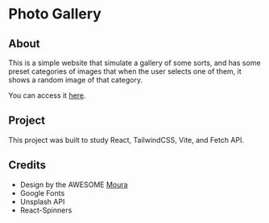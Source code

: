# Photo Gallery 

## About
This is a simple website that simulate a gallery of some sorts, and has some preset categories of images that when the user selects one of them, it shows a random image of that category.

You can access it [here](https://pudones.github.io/photo-gallery-react).

## Project
This project was built to study React, TailwindCSS, Vite, and Fetch API.

## Credits
- Design by the AWESOME [Moura](https://www.linkedin.com/in/thaisdemoura/)
- Google Fonts
- Unsplash API
- React-Spinners
